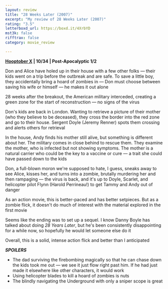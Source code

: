 ```yaml
---
layout: review
title: "28 Weeks Later (2007)"
excerpt: "My review of 28 Weeks Later (2007)"
rating: "3.5"
letterboxd_url: https://boxd.it/4XrbYD
mst3k: false
rifftrax: false
category: movie_review

---
```


<b><a href="https://boxd.it/pmi12" title="Hooptober X">Hooptober X</a> | 10/34 | Post-Apocalyptic 1/2</b>

Don and Alice have holed up in their house with a few other folks — their kids went on a trip before the outbreak and are safe. To save a little boy, they accidentally bring a hoard of zombies in — Don must choose between saving his wife or himself — he makes it out alone

28 weeks after the breakout, the American military interceded, creating a green zone for the start of reconstruction — no signs of the virus

Don's kids are back in London. Wanting to retrieve a picture of their mother (who they believe to be deceased), they cross the border into the red zone and go to their house. Sergent Doyle (Jeremy Renner) spots them crossing and alerts others for retrieval

In the house, Andy finds his mother still alive, but something is different about her. The military comes in close behind to rescue them. They examine the mother, who is infected but not showing symptoms. The mother is a natural carrier who could be the key to a vaccine or cure — a trait she could have passed down to the kids

Don, a full-blown moron we're supposed to hate, I guess, sneaks away to see Alice, kisses her, and turns into a zombie, brutally murdering her and then rampaging — the virus is back, and it's up to Doyle, Scarlet, and helicopter pilot Flynn (Harold Perrineau!) to get Tammy and Andy out of danger

As an action movie, this is better-paced and has better setpieces. But as a zombie flick, it doesn't do much of interest with the material explored in the first movie

Seems like the ending was to set up a sequel. I know Danny Boyle has talked about doing<i> 28 Years Later</i>, but he's been consistently disappointing for a while now, so hopefully he would let someone else do it

Overall, this is a solid, intense action flick and better than I anticipated 


<b>***SPOILERS***</b>
* The dad surviving the firebombing magically so that he can chase down the kids took me out — we see it just flow right past him. If he had just made it elsewhere like other characters, it would work
* Using helicopter blades to kill a hoard of zombies is nuts
* The blindly navigating the Underground with only a sniper scope is great